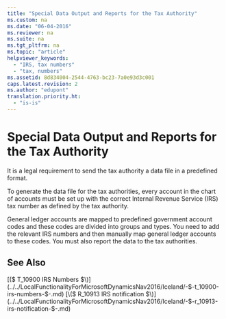```yaml
---
title: "Special Data Output and Reports for the Tax Authority"
ms.custom: na
ms.date: "06-04-2016"
ms.reviewer: na
ms.suite: na
ms.tgt_pltfrm: na
ms.topic: "article"
helpviewer_keywords: 
  - "IRS, tax numbers"
  - "tax, numbers"
ms.assetid: 8d834004-2544-4763-bc23-7a0e93d3c001
caps.latest.revision: 2
ms.author: "edupont"
translation.priority.ht: 
  - "is-is"
---
```

# Special Data Output and Reports for the Tax Authority
It is a legal requirement to send the tax authority a data file in a predefined format.  
  
 To generate the data file for the tax authorities, every account in the chart of accounts must be set up with the correct Internal Revenue Service \(IRS\) tax number as defined by the tax authority.  
  
 General ledger accounts are mapped to predefined government account codes and these codes are divided into groups and types. You need to add the relevant IRS numbers and then manually map general ledger accounts to these codes. You must also report the data to the tax authorities.  
  
## See Also  
 [\($ T\_10900 IRS Numbers $\)](../../LocalFunctionalityForMicrosoftDynamicsNav2016/Iceland/-$-t_10900-irs-numbers-$-.md)   
 [\($ R\_10913 IRS notification $\)](../../LocalFunctionalityForMicrosoftDynamicsNav2016/Iceland/-$-r_10913-irs-notification-$-.md)